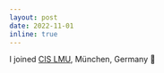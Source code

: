 ```yaml
---
layout: post
date: 2022-11-01
inline: true
---
```


I joined [CIS LMU](https://cis.lmu.de/), München, Germany 🚴
